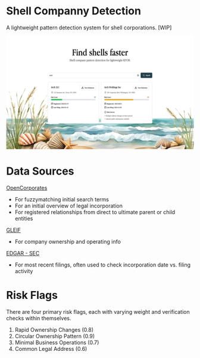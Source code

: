 # Shell Companny Detection

A lightweight pattern detection system for shell corporations. [WIP]

![Preview](/app/img/preview.png)

# Data Sources
[OpenCorporates](https://api.opencorporates.com/documentation/API-Reference)
- For fuzzymatching initial search terms
- For an initial overview of legal incorporation
- For registered relationships from direct to ultimate parent or child entities
  
[GLEIF](https://www.gleif.org/en/lei-data/gleif-api)
- For company ownership and operating info

[EDGAR - SEC](https://data.sec.gov)
- For most recent filings, often used to check incorporation date vs. filing activity
  

# Risk Flags
There are four primary risk flags, each with varying weight and verification checks within themselves.

1. Rapid Ownership Changes (0.8)
2. Circular Ownership Pattern (0.9)
3. Minimal Business Operations (0.7)
4. Common Legal Address (0.6)
